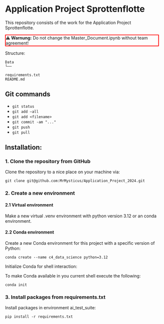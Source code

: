 # Application Project Sprottenflotte

This repository consists of the work for the Application Project Sprottenflotte.

<div style="border: 2px solid red; "background-color: #ffcccb;  padding: 10px; border-radius: 5px;">
  <strong>⚠️ Warnung:</strong> 
  Do not change the Master_Document.ipynb without team agreement!
</div>

Structure:

```
Data
└── 

requirements.txt
README.md
```

## Git commands

- `git status`
- `git add —all`
- `git add <filename>`
- `git commit -am "..."`
- `git push`
- `git pull`

## Installation:

### 1. Clone the repository from GitHub

Clone the repository to a nice place on your machine via:

```
git clone git@github.com:MrMysticus/Application_Project_2024.git
```

### 2. Create a new environment

#### 2.1 Virtual environment

Make a new virtual .venv environment with python version 3.12 or an conda environment.

#### 2.2 Conda environment

Create a new Conda environment for this project with a specific version of Python:

```
conda create --name c4_data_science python=3.12
```

Initialize Conda for shell interaction:

To make Conda available in you current shell execute the following:

```
conda init
```

### 3. Install packages from requirements.txt

Install packages in environment ai_test_suite:

```
pip install -r requirements.txt
```
